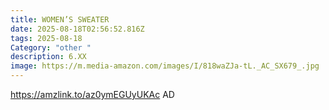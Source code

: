 ```yaml
---
title: WOMEN’S SWEATER
date: 2025-08-18T02:56:52.816Z
tags: 2025-08-18
Category: "other "
description: 6.XX
image: https://m.media-amazon.com/images/I/818waZJa-tL._AC_SX679_.jpg
---
```

https://amzlink.to/az0ymEGUyUKAc    AD